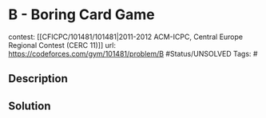 # B - Boring Card Game

contest: [[CFICPC/101481/101481|2011-2012 ACM-ICPC, Central Europe Regional Contest (CERC 11)]]
url: https://codeforces.com/gym/101481/problem/B
#Status/UNSOLVED
Tags: #

## Description

## Solution

